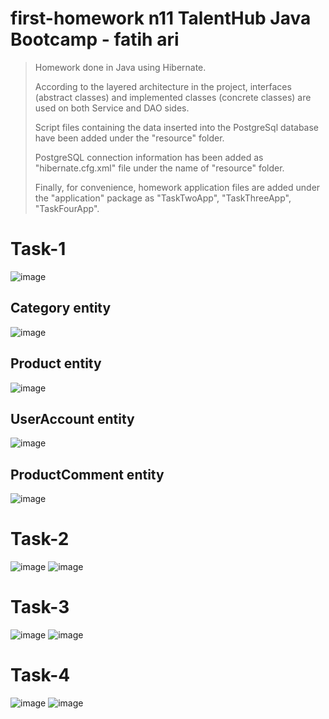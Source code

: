 # first-homework n11 TalentHub Java Bootcamp - fatih ari
> Homework done in Java using Hibernate.
>
> According to the layered architecture in the project, interfaces (abstract classes) and implemented classes (concrete classes) are used on both Service and DAO sides.
>
> Script files containing the data inserted into the PostgreSql database have been added under the "resource" folder.
>
> PostgreSQL connection information has been added as "hibernate.cfg.xml" file under the name of "resource" folder.
>
>
> Finally, for convenience, homework application files are added under the "application" package as "TaskTwoApp", "TaskThreeApp", "TaskFourApp".

# Task-1
![image](https://user-images.githubusercontent.com/57245919/145984796-8974d48d-80db-46b7-802b-1ea8756911bc.png)

## Category entity
![image](https://user-images.githubusercontent.com/57245919/145986332-1010932e-b2d2-4d19-a0c7-22f66ea2b43b.png)

## Product entity
![image](https://user-images.githubusercontent.com/57245919/145986589-6869ccad-b5a3-4537-937f-69ea56c2951a.png)

## UserAccount entity
![image](https://user-images.githubusercontent.com/57245919/145985115-8ea1b922-768f-4786-8566-ddeed9e0f876.png)

## ProductComment entity
![image](https://user-images.githubusercontent.com/57245919/145986050-a114f3a1-5217-4347-949e-709de585f6ef.png)

# Task-2
![image](https://user-images.githubusercontent.com/57245919/145988416-2666e9d5-7e26-4ceb-973b-18bc46619488.png)
![image](https://user-images.githubusercontent.com/57245919/145988113-8064770a-c12d-4195-86e1-00ae13827743.png)

# Task-3
![image](https://user-images.githubusercontent.com/57245919/145988313-4906512a-2859-4e71-9282-fa73a646abc9.png)
![image](https://user-images.githubusercontent.com/57245919/145988974-99eab97c-de7e-4835-a0de-54ee0b02bdc0.png)

# Task-4
![image](https://user-images.githubusercontent.com/57245919/145989681-c0bac3d6-a56f-40af-a3ef-e112062848a1.png)
![image](https://user-images.githubusercontent.com/57245919/145990323-8f4b6231-7e7a-48c5-a68a-d313a91ba47e.png)
